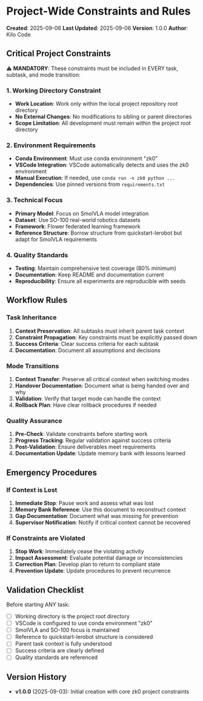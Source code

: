 # Project-Wide Constraints and Rules

**Created**: 2025-09-06
**Last Updated**: 2025-09-06
**Version**: 1.0.0
**Author**: Kilo Code

## Critical Project Constraints

⚠️ **MANDATORY**: These constraints must be included in EVERY task, subtask, and mode transition:

### 1. Working Directory Constraint
- **Work Location**: Work only within the local project repository root directory
- **No External Changes**: No modifications to sibling or parent directories
- **Scope Limitation**: All development must remain within the project root directory

### 2. Environment Requirements
- **Conda Environment**: Must use conda environment "zk0"
- **VSCode Integration**: VSCode automatically detects and uses the zk0 environment
- **Manual Execution**: If needed, use `conda run -n zk0 python ...`
- **Dependencies**: Use pinned versions from `requirements.txt`

### 3. Technical Focus
- **Primary Model**: Focus on SmolVLA model integration
- **Dataset**: Use SO-100 real-world robotics datasets
- **Framework**: Flower federated learning framework
- **Reference Structure**: Borrow structure from quickstart-lerobot but adapt for SmolVLA requirements

### 4. Quality Standards
- **Testing**: Maintain comprehensive test coverage (80% minimum)
- **Documentation**: Keep README and documentation current
- **Reproducibility**: Ensure all experiments are reproducible with seeds

## Workflow Rules

### Task Inheritance
1. **Context Preservation**: All subtasks must inherit parent task context
2. **Constraint Propagation**: Key constraints must be explicitly passed down
3. **Success Criteria**: Clear success criteria for each subtask
4. **Documentation**: Document all assumptions and decisions

### Mode Transitions
1. **Context Transfer**: Preserve all critical context when switching modes
2. **Handover Documentation**: Document what is being handed over and why
3. **Validation**: Verify that target mode can handle the context
4. **Rollback Plan**: Have clear rollback procedures if needed

### Quality Assurance
1. **Pre-Check**: Validate constraints before starting work
2. **Progress Tracking**: Regular validation against success criteria
3. **Post-Validation**: Ensure deliverables meet requirements
4. **Documentation Update**: Update memory bank with lessons learned

## Emergency Procedures

### If Context is Lost
1. **Immediate Stop**: Pause work and assess what was lost
2. **Memory Bank Reference**: Use this document to reconstruct context
3. **Gap Documentation**: Document what was missing for prevention
4. **Supervisor Notification**: Notify if critical context cannot be recovered

### If Constraints are Violated
1. **Stop Work**: Immediately cease the violating activity
2. **Impact Assessment**: Evaluate potential damage or inconsistencies
3. **Correction Plan**: Develop plan to return to compliant state
4. **Prevention Update**: Update procedures to prevent recurrence

## Validation Checklist

Before starting ANY task:
- [ ] Working directory is the project root directory
- [ ] VSCode is configured to use conda environment "zk0"
- [ ] SmolVLA and SO-100 focus is maintained
- [ ] Reference to quickstart-lerobot structure is considered
- [ ] Parent task context is fully understood
- [ ] Success criteria are clearly defined
- [ ] Quality standards are referenced

## Version History

- **v1.0.0** (2025-09-03): Initial creation with core zk0 project constraints